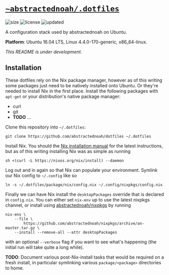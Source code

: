 # [`~abstractednoah/.dotfiles`](https://github.com/abstractednoah/dotfiles)
![size](https://img.shields.io/github/repo-size/abstractednoah/dotfiles?label=size)
![license](https://img.shields.io/github/license/abstractednoah/dotfiles)
![updated](https://img.shields.io/github/last-commit/abstractednoah/dotfiles/develop?label=rev)

A configuration stack used by abstractednoah on Ubuntu.

__Platform__: Ubuntu 16.04 LTS, Linux 4.4.0-170-generic, x86\_64-linux.

*This README is under development.*

## Installation

These dotfiles rely on the Nix package manager, however as of this writing some
packages just need to be natively installed onto Ubuntu. Or they're needed to
install Nix in the first place. Install the following packages with `apt-get` or
your distribution's native package manager:
- curl
- git
- __TODO__ ...

Clone this repository into `~/.dotfiles`:

    git clone https://github.com/abstractednoah/dotfiles ~/.dotfiles

Install Nix. You should the
[Nix installation manual](https://nixos.org/manual/nix/stable/#sect-multi-user-installation)
for the latest instructions, but as of this writing installing Nix was as simple
as running

    sh <(curl -L https://nixos.org/nix/install) --daemon

Log out and in again so that Nix can populate your environment. Symlink our Nix
config to `~/.config` like so

    ln -s ~/.dotfiles/package/nix/config.nix ~/.config/nixpkgs/config.nix

Finally we can have Nix install the `desktopPackages` override that is declared
in `config.nix`. You can either set `nix-env` up to use the latest nixpkgs
channel, or install using
[abstractednoah/nixpkgs](https://github.com/abstractednoah/nixpkgs)
by running

    nix-env \
        --file \
            https://github.com/abstractednoah/nixpkgs/archive/an-master.tar.gz \
        --install --remove-all --attr desktopPackages

with an optional `--verbose` flag if you want to see what's happening (the
initial run will take quite a long while).

__TODO__: Document various post-Nix-install tasks that would be required on a
fresh install, in particular symlinking various `package/<package>` directories
to home.

